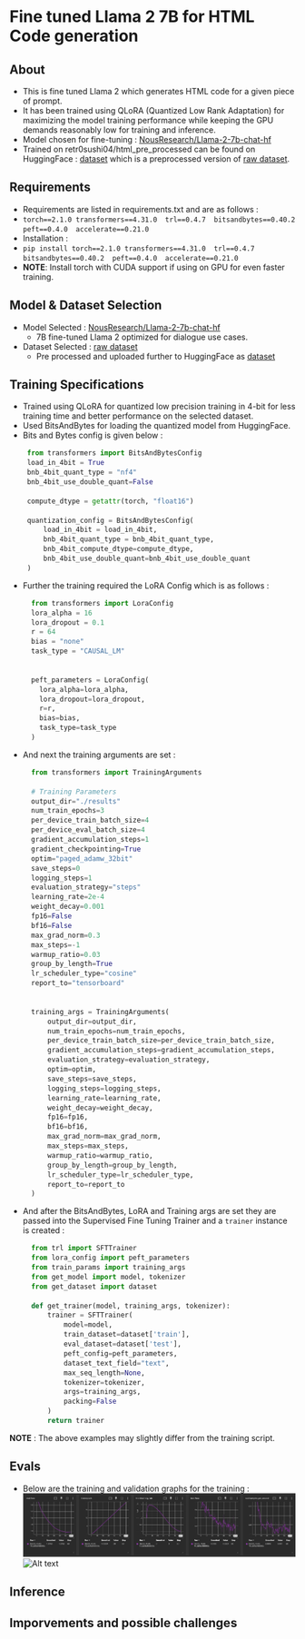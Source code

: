 
# Fine tuned Llama 2 7B for HTML Code generation

## About
- This is fine tuned Llama 2 which generates HTML code for a given piece of prompt.
- It has been trained using QLoRA (Quantized Low Rank Adaptation) for maximizing the model training performance while keeping the GPU demands reasonably low for training and inference.
- Model chosen for fine-tuning : [NousResearch/Llama-2-7b-chat-hf](https://huggingface.co/NousResearch/Llama-2-7b-chat-hf)
- Trained on retr0sushi04/html_pre_processed can be found on HuggingFace : [dataset](https://huggingface.co/datasets/retr0sushi04/html_pre_processed) which is a preprocessed version of [raw dataset](https://huggingface.co/datasets/jawerty/html_dataset).

## Requirements
- Requirements are listed in requirements.txt and are as follows :
- `torch==2.1.0
  transformers==4.31.0 
  trl==0.4.7 
  bitsandbytes==0.40.2 
  peft==0.4.0 
  accelerate==0.21.0`
- Installation :
- `pip install torch==2.1.0
  transformers==4.31.0 
  trl==0.4.7 
  bitsandbytes==0.40.2 
  peft==0.4.0 
  accelerate==0.21.0`
- **NOTE**: Install torch with CUDA support if using on GPU for even faster training.
  
## Model & Dataset Selection
- Model Selected : [NousResearch/Llama-2-7b-chat-hf](https://huggingface.co/NousResearch/Llama-2-7b-chat-hf)
  - 7B fine-tuned Llama 2 optimized for dialogue use cases.
- Dataset Selected : [raw dataset](https://huggingface.co/datasets/jawerty/html_dataset)
  - Pre processed and uploaded further to HuggingFace as [dataset](https://huggingface.co/datasets/retr0sushi04/html_pre_processed)
 
## Training Specifications
-  Trained using QLoRA for quantized low precision training in 4-bit for less training time and better performance on the selected dataset.
-  Used BitsAndBytes for loading the quantized model from HuggingFace.
-  Bits and Bytes config is given below :
   ```Python
    from transformers import BitsAndBytesConfig
    load_in_4bit = True
    bnb_4bit_quant_type = "nf4"
    bnb_4bit_use_double_quant=False
    
    compute_dtype = getattr(torch, "float16")
    
    quantization_config = BitsAndBytesConfig(
        load_in_4bit = load_in_4bit,
        bnb_4bit_quant_type = bnb_4bit_quant_type,
        bnb_4bit_compute_dtype=compute_dtype,
        bnb_4bit_use_double_quant=bnb_4bit_use_double_quant
    )
   ```
- Further the training required the LoRA Config which is as follows :
  ```Python
    from transformers import LoraConfig
    lora_alpha = 16
    lora_dropout = 0.1
    r = 64
    bias = "none"
    task_type = "CAUSAL_LM"
    
  
    peft_parameters = LoraConfig(
      lora_alpha=lora_alpha,
      lora_dropout=lora_dropout,
      r=r,
      bias=bias,
      task_type=task_type
    )
  ```
- And next the training arguments are set :
  ```Python
    from transformers import TrainingArguments

    # Training Parameters
    output_dir="./results"
    num_train_epochs=3
    per_device_train_batch_size=4
    per_device_eval_batch_size=4
    gradient_accumulation_steps=1
    gradient_checkpointing=True
    optim="paged_adamw_32bit"
    save_steps=0
    logging_steps=1
    evaluation_strategy="steps"
    learning_rate=2e-4
    weight_decay=0.001
    fp16=False
    bf16=False
    max_grad_norm=0.3
    max_steps=-1
    warmup_ratio=0.03
    group_by_length=True
    lr_scheduler_type="cosine"
    report_to="tensorboard"
    
    
    training_args = TrainingArguments(
        output_dir=output_dir,
        num_train_epochs=num_train_epochs,
        per_device_train_batch_size=per_device_train_batch_size,
        gradient_accumulation_steps=gradient_accumulation_steps,
        evaluation_strategy=evaluation_strategy,
        optim=optim,
        save_steps=save_steps,
        logging_steps=logging_steps,
        learning_rate=learning_rate,
        weight_decay=weight_decay,
        fp16=fp16,
        bf16=bf16,
        max_grad_norm=max_grad_norm,
        max_steps=max_steps,
        warmup_ratio=warmup_ratio,
        group_by_length=group_by_length,
        lr_scheduler_type=lr_scheduler_type,
        report_to=report_to
    )
  ```
- And after the BitsAndBytes, LoRA and Training args are set they are passed into the Supervised Fine Tuning Trainer and a `trainer` instance is created :
  ```Python
    from trl import SFTTrainer
    from lora_config import peft_parameters
    from train_params import training_args
    from get_model import model, tokenizer
    from get_dataset import dataset
    
    def get_trainer(model, training_args, tokenizer):
        trainer = SFTTrainer(
            model=model,
            train_dataset=dataset['train'],
            eval_dataset=dataset['test'],
            peft_config=peft_parameters,
            dataset_text_field="text",
            max_seq_length=None,
            tokenizer=tokenizer,
            args=training_args,
            packing=False
        )
        return trainer
  ```
**NOTE** : The above examples may slightly differ from the training script.
## Evals
- Below are the training and validation graphs for the training :
  ![Alt text](./assets/eval_0.png)
  ![Alt text](.a/assets/eval_1.png)

## Inference 

## Imporvements and possible challenges
